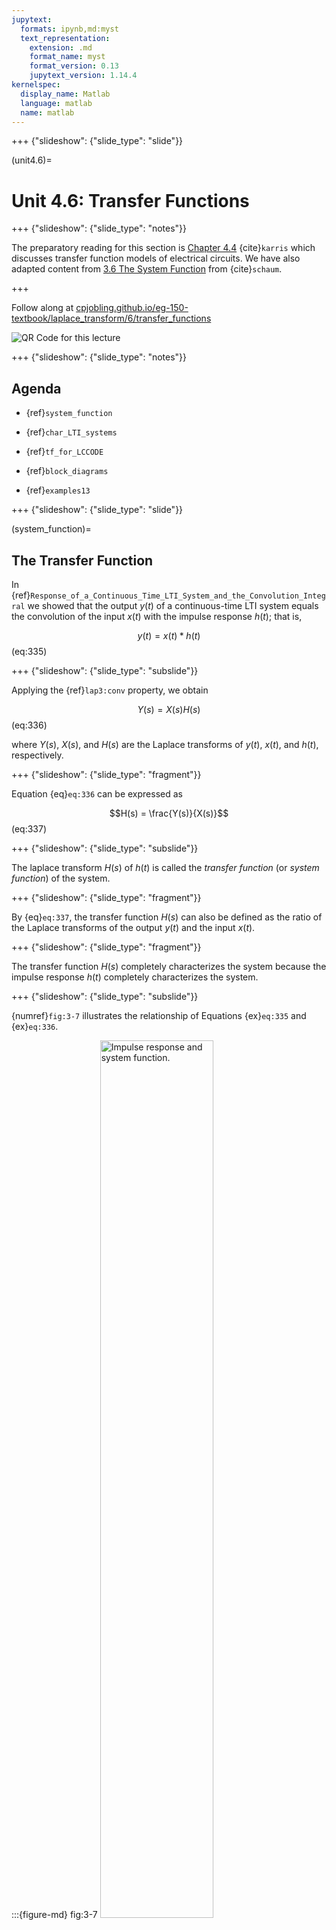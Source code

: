 ```yaml
---
jupytext:
  formats: ipynb,md:myst
  text_representation:
    extension: .md
    format_name: myst
    format_version: 0.13
    jupytext_version: 1.14.4
kernelspec:
  display_name: Matlab
  language: matlab
  name: matlab
---
```


+++ {"slideshow": {"slide_type": "slide"}}

(unit4.6)=
# Unit 4.6: Transfer Functions

+++ {"slideshow": {"slide_type": "notes"}}

The preparatory reading for this section is [Chapter 4.4](https://ebookcentral.proquest.com/lib/swansea-ebooks/reader.action?docID=3384197&ppg=75#ppg=113) {cite}`karris` which discusses transfer function models of electrical circuits. We have also adapted content from [3.6 The System Function](https://www.accessengineeringlibrary.com/content/book/9781260454246/toc-chapter/chapter3/section/section28) from {cite}`schaum`.

+++

Follow along at [cpjobling.github.io/eg-150-textbook/laplace_transform/6/transfer_functions](https://cpjobling.github.io/eg-150-textbook/laplace_transform/6/transfer_functions)

![QR Code for this lecture](pictures/qrcode_laplace6.png)

+++ {"slideshow": {"slide_type": "notes"}}

## Agenda

* {ref}`system_function`

* {ref}`char_LTI_systems`

* {ref}`tf_for_LCCODE`

* {ref}`block_diagrams`

* {ref}`examples13`

+++ {"slideshow": {"slide_type": "slide"}}

(system_function)=
## The Transfer Function

In {ref}`Response_of_a_Continuous_Time_LTI_System_and_the_Convolution_Integral` we showed that the output $y(t)$ of a continuous-time LTI system equals the convolution of the input $x(t)$ with the impulse response $h(t)$; that is,

$$y(t) = x(t) * h(t)$$ (eq:335)

+++ {"slideshow": {"slide_type": "subslide"}}

Applying the {ref}`lap3:conv` property, we obtain

$$Y(s) = X(s)H(s)$$ (eq:336)

where $Y(s)$, $X(s)$, and $H(s)$ are the Laplace transforms of $y(t)$, $x(t)$, and $h(t)$, respectively.

+++ {"slideshow": {"slide_type": "fragment"}}

Equation {eq}`eq:336` can be expressed as

$$H(s) = \frac{Y(s)}{X(s)}$$ (eq:337)

+++ {"slideshow": {"slide_type": "subslide"}}

The laplace transform $H(s)$ of $h(t)$ is called the *transfer function* (or *system function*) of the system.

+++ {"slideshow": {"slide_type": "fragment"}}

By {eq}`eq:337`, the transfer function $H(s)$ can also be defined as the ratio of the Laplace transforms of the output $y(t)$ and the input $x(t)$.

+++ {"slideshow": {"slide_type": "fragment"}}

The transfer function $H(s)$ completely characterizes the system because the impulse response $h(t)$ completely characterizes the system.

+++ {"slideshow": {"slide_type": "subslide"}}

{numref}`fig:3-7` illustrates the relationship of Equations {ex}`eq:335` and {ex}`eq:336`.

:::{figure-md} fig:3-7
<img src="pictures/system_function.png" alt="Impulse response and system function." width="60%">

Impulse response and system function
:::

+++ {"slideshow": {"slide_type": "notes"}}

(char_LTI_systems)=
## Characterization of LTI Systems

```{note}
This section is for reference only and is not examinable.
```

Many properties of continuous-time LTI systems can be closely associated with the characteristics of $H(s)$ in the $s$-plane and in particular with the pole locations and the region of convergence (ROC).

(hs_casuality)=
### Causality

Fot a causal continuous-time LTI system, we have

$$h(t) = 0\qquad t<0$$

Since $h(t)$ is a right-sided signal, the corresponding requirement on $H(s)$ is that the ROC of $H(s)$ must be of the form

$$\mathrm{Re}(s) > \sigma_\mathrm{max}$$

That is, the ROC is the region in the $s$-plane to the right of all the system poles. Similarly, if the system is anticausal, then

$$h(t) = 0\qquad t>0$$

and $h(t)$ is left-sided. Thus, the ROC of $H(s)$ must be of the form 

$$\mathrm{Re}(s) < \sigma_\mathrm{max}$$

That is, the ROC is the region in the $s$-plane to the left of all the system poles.

(hs_stability)=
### Stability

In {ref}`c_Stability` we stated that a continuous-time LTI system is BIBO stable if and only if [Eq. {eq}`eq:221`]

$$\int_{-\infty}^{\infty}\left|h(\tau)\right|\,d\tau \lt \infty$$

The corresponding requirement on $H(s)$ is that the ROC of $H(s)$ contains the $j\omega$ axis (that is $s = j\omega). This is key result, proved in Prob. 3.26 in {ref}`schaum`, that is fundamental to systems and control theory. 

(hs_causal_and_stable)=
### Causal and stable systems
If a system is both causal and stable then all the poles must be in the left-half of the $s$-plane: that is they all have negative real parts because the ROC is of the form $\mathrm{Re}(s) > \sigma_\mathrm{max}$ and since the $j\omega$ axis is included in the ROC, we must have $\sigma_\mathrm{max} < 0$.

The conditions for which the closed-loop poles in continuous-time LTI systems with feedback are stable is a key underlyting principle of the control theory to be studied in **EG-243 Control Systems** next year.

+++ {"slideshow": {"slide_type": "slide"}}

(tf_for_LCCODE)=

## Transfer functions for LTI system described by Linear Constant-Coefficient Ordinary Differential Equations

In {ref}`Systems_Described_by_Differential_Equations` we considered a continuous-time LTI systemfor which input $x(t)$ and output $y(t)$ satisfy the general linear constant-coefficient ordinary differential equation (LCCODE) of the form

$$\sum_{k=0}^N a_k \frac{d^k}{dt^k} y(t)=\sum_{k=0}^M b_k \frac{d^k}{dt^k} x(t)$$ (eq:338)

+++ {"slideshow": {"slide_type": "subslide"}}

Applying the Laplace transform and using the {ref}`lap:diff_prop` of the Laplace transform, we obtain

$$\sum_{k=0}^N a_k s^k Y(s)=\sum_{k=0}^M b_k s^k X(s)$$

+++ {"slideshow": {"slide_type": "fragment"}}

or

$$Y(s) \sum_{k=0}^N a_k s^k = X(s) \sum_{k=0}^M b_k s^k $$ (eq:339)

+++ {"slideshow": {"slide_type": "subslide"}}

Thus,

$$H(s) = \frac{Y(s)}{X(s)} = \frac{\displaystyle \sum_{k=0}^M b_k s^k}{\displaystyle\sum_{k=0}^N a_k s^k}$$ (eq:340)

+++ {"slideshow": {"slide_type": "subslide"}}

Expanding {eq}`eq:340`, $H(s)$ can be written in the more familiar form

$$H(s) = \frac{Y(s)}{X(s)} = \frac{b_M s^M + b_{M-1}s^{M-1}+ \cdots + b_1 s + b_0}{a_{N} s^N + b_{N-1}s^{N-1}+ \cdots + a_1 s + a_0}$$ (eq:341)

+++ {"slideshow": {"slide_type": "fragment"}}

Hence, $H(s)$ is always a rational polynomial in $s$.

+++ {"slideshow": {"slide_type": "notes"}}

Note the ROC of $H(s)$ is not specified by {eq}`eq:340` but must be inferred with additional requirements on the system such as causality and stability.

+++ {"slideshow": {"slide_type": "slide"}}

(block_diagrams)=
## Block diagrams for Systems Interconnection

For two LTI systems (with $h_1(t)$ and $h_2(t)$, respectively) in cascade ({numref}`Fig:3-8`(a)), the overall impulse response is given

$$h(t) = h_1(t) * h_2(t)$$

+++ {"slideshow": {"slide_type": "fragment"}}

Thus, the corresponding transfer functions are related by the product

$$H(s) = H_1(s)H_2(s)$$ (eq:341)

This relationship is illustrated in {numref}`Fig:3-8`(b)

+++ {"slideshow": {"slide_type": "subslide"}}

:::{figure-md} Fig:3-8
<img src="pictures/bd1.png" alt="Two systems in cascade (a) Time-domain representation; (b) s-domain presentation." width="70%">

Two systems in cascade (a) Time-domain representation; (b) s-domain representation.
:::

+++ {"slideshow": {"slide_type": "subslide"}}

Similarly, the impulse response of a parallel combination of two LTI systems ({numref}`Fig:3-9`(a)) is given by 

$$h(t) = h_1(t) + h_2(t)$$

+++ {"slideshow": {"slide_type": "fragment"}}

Thus,

$$H(s) = H_1(s) + H_2(s)$$ (eq:342)

+++ {"slideshow": {"slide_type": "fragment"}}

This relationship is illustrated in {numref}`Fig:3-9`(b).

+++ {"slideshow": {"slide_type": "subslide"}}

:::{figure-md} Fig:3-9
<img src="pictures/bd2.png" alt="Two systems in parallel. (a) Time-domain representation; (b) s-domain representation." width="70%">

Two systems in parallel. (a) Time-domain representation; (b) s-domain representation.
:::

+++ {"slideshow": {"slide_type": "slide"}}

(examples13)=
## Examples 13: Transfer functions

+++ {"slideshow": {"slide_type": "subslide"}}

(ex:13.1)=

### Example 13.1

Find the transfer function $H(s)$ and the impulse reponse $h(t)$ of the RC circuit in {numref}`fig:rc_circuit` ({ref}`ex4.1`).

+++ {"slideshow": {"slide_type": "notes"}}

For the answer, refer to the lecture recording or see solved problem 3.23 in in {cite}`schaum`.

+++ {"slideshow": {"slide_type": "subslide"}}

(ex:13.2)=
### Example 13.2

Use the Laplace transform to redo {ref}`ex5_5`.

+++ {"slideshow": {"slide_type": "notes"}}

For the answer, refer to the lecture recording or see solved problem 3.24 in in {cite}`schaum`.

+++ {"slideshow": {"slide_type": "subslide"}}

(ex:13.3)=
### Example 13.3

The output $y(t)$ of a continuous-time LTI system is found to be $2e^{-3t}u_0(t)$ when the input $x(t)$ is $u_0(t)$.

a). Find the impulse response $h(t)$ of the system.

b). Find the output $y(t)$ when the input is $e^{-t}u_0(t)$.

+++ {"slideshow": {"slide_type": "notes"}}

For the answer, refer to the lecture recording or see solved problem 3.25 in in {cite}`schaum`.

+++ {"slideshow": {"slide_type": "subslide"}}

(ex:13.4)=
### Example 13.4

Use the Laplace transform to redo {ref}`ex6_6`.

+++ {"slideshow": {"slide_type": "notes"}}

For the answer, refer to the lecture recording or see solved problem 3.27 in in {cite}`schaum`.

+++ {"slideshow": {"slide_type": "subslide"}}

(ex:13.5)=
### Example 13.5

Use the Laplace transform to redo {ref}`ex8_6`.

+++ {"slideshow": {"slide_type": "notes"}}

For the answer, refer to the lecture recording or see solved problem 3.28 in in {cite}`schaum`.

+++ {"slideshow": {"slide_type": "subslide"}}

(ex:13.6)=
### Example 13.6

Use the Laplace transform to redo {ref}`ex8_8`.

+++ {"slideshow": {"slide_type": "notes"}}

For the answer, refer to the lecture recording or see solved problem 3.29 in in {cite}`schaum`.

+++ {"slideshow": {"slide_type": "subslide"}}

(ex:13.7)=
### Example 13.7

Consider a continuous-time LTI system for which the input $x(t)$ and output $y(t)$ are related by

$$\frac{d^2 y(t)}{dt^2} + \frac{dy(t)}{dt} - 2y(t) = x(t)$$ (eq:386)

a) Find the transfer function $H(s)$

b) Find the impulse response $h(t)$

+++ {"slideshow": {"slide_type": "notes"}}

For the answer, refer to the lecture recording or see solved problem 3.30 in in {cite}`schaum`.

+++ {"slideshow": {"slide_type": "subslide"}}

(ex:13.8)=
### Example 13.8

The feedback interconnection of two causal subsytems with transfer functions $F(s)$ and $G(s)$ is shown in {numref}`fig:ex13.8`. Find the overall system function $H(s)$ for this feedback system.

:::{figure-md} fig:ex13.8
<img src="pictures/figex13_8.png" alt="Feedback system" width="50%">

Feedback system
:::

+++ {"slideshow": {"slide_type": "notes"}}

For the answer, refer to the lecture recording or see solved problem 3.31 in in {cite}`schaum`.

+++ {"slideshow": {"slide_type": "notes"}}

## Homework

Attempt any of the questions in {ref}`examples12` of these course notes that have not been covered in the examples class.

The solutions for Unit 4.6 are in **Section 3.8 Solved Problems** {schaum}`schaum` starting at 3.23. (The actual numbers are listed with the examples above.)

We will do some problems from these sets in Examples Class 4.

### Supplementary Problems
Supplementary problems 3.52-3.55 in {cite}`schaum` are related to the content covered in this unit.

+++

## Summary

In this unit we have presented the idea of a *transfer function* (or *system function*) that allows us to represent the impulse response $h(t)$ by the Laplace transform $H(s)$. We also looked at the characteristics of the Laplace transform, transform functions for LCCODEs and series and parallel combination of transfer functions. 

* {ref}`system_function`

* {ref}`char_LTI_systems`

* {ref}`tf_for_LCCODE`

* {ref}`block_diagrams`

* {ref}`examples13`

### Take Aways

#### Transfer function

The summary of the time-domain and s-domain transforms are illustrated in {numref}`fig:3-7`. The key result is $Y(s) = H(s)X(s)$ which simplifies the computation of the system response $y(t) = h(t)*x(t)$ which has to be done using time-convolution.

If we know $Y(s)$ and $X(s)$ we can determine $H(s)$ using

$$H(s) = \frac{Y(s)}{X(s)}$$

and $h(t) = \mathcal{L}^{-1}\left\{H(s)\right\}$

#### Characterization of LTI Systems

For continuous-time LTI systems the causality and stabilty of a system is guaranteed if all the poles of the transfer function are in the left-half of the $s$-plane and the $j\omega$ axis is included in the region of convergence. That is, if the poles of the system $H(s)$, $s_k$ have real part $-\sigma_k$, the system will be causal and stable if $\sigma_k < 0$ for all $k$.

#### Laplace transforms of LCCODEs

The linear constant coefficient ordinary differential equation (LLCODE) of a system involving input signal $x(t)$ and output signal $y(t)$ is given in {eq}`eq:338`. When we take Laplace transforms of this differential equation, ignoring initial conditions, we get the polynomial equation {eq}`eq:339` from which we can determine the transfer function:

$$H(s) = \frac{Y(s)}{X(s)} = \frac{b_M s^M + b_{M-1}s^{M-1}+ \cdots + b_1 s + b_0}{a_{N} s^N + b_{N-1}s^{N-1}+ \cdots + a_1 s + a_0}$$

This is a rational polynomial in $s$ and it can be solved for any input $x(t)$ that has a Laplace transform $X(s)$ by forming

$$Y(s) = H(s)X(s)$$

and taking inverse Laplace transforms using the Partial Fraction Expansion method discussed in {ref}`unit4.5`.

Several examples are given in {ref}`examples12` in which the problems given in {ref}`examples8` of {ref}`unit3.3` are redone as Laplace transform problems. 

My main message to you is that, as an engineer faced with a LCCODE to solve, you should use Laplace transforms!

#### Block diagrams

Complex systems can be broken down into subsystems which may be represented by block diagrams which have either series or parallel connections (see {numref}`Fig:3-8` and {numref}`Fig:3-9` and feedback (See {ref}`ex"13.8`)


### Still to come

We will use transfer functions to solve circuit problems in {ref}`unit4.6` and conclude our study of Laplace transforms in {ref}`unit4.8` with a look at the use of Transfer functions in the MATLAB control systems toolbox and the sumulation tool Simulink. We will also look at some of the problems you have studied in **EG-152 Analogue Design** hopefully confirming some of the results you have obbserved in the lab.

In **EG-247 Digital Signal Processing** we will start from the knowledge gained in {ref}`Unit 4` developing transform ideas further via the Fourier Transform, Z-Transform and the design of systems for signal processing. In **EG-243 Control Systems** you will model feedback control signals using block diagrams and transfer functions. You will also study how knowledge of poles and zeros can be exploited in the design of systems with stable responses.

+++ {"slideshow": {"slide_type": "notes"}}

## Next time

We move on to consider 

* {ref}`unit4.7`

## References

```{bibliography}
:filter: docname in docnames
```

